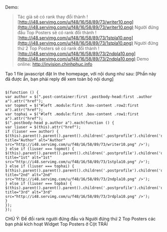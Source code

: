 Demo:

> Tác giả sẽ có rank thay đổi thành
![http://i48.servimg.com/u/f48/16/58/89/73/writer10.png](http://i48.servimg.com/u/f48/16/58/89/73/writer10.png)
> Người đứng đầu Top Posters sẽ có rank đổi thành
![http://i48.servimg.com/u/f48/16/58/89/73/1stpla10.png](http://i48.servimg.com/u/f48/16/58/89/73/1stpla10.png)
> Người đứng thứ 2 Top Posters sẽ có rank đổi thành
![http://i48.servimg.com/u/f48/16/58/89/73/2ndpla10.png](http://i48.servimg.com/u/f48/16/58/89/73/2ndpla10.png)
Demo online: http://invision.chinhphuc.info


Tạo 1 file javascript đặt In the homepage, với nội dung như sau:
[Phần này đã được ẩn, bạn phải reply để xem toàn bộ nội dung]

```

$(function () {
var author = $(".post-container:first .postbody-head:first .author a").attr("href");
var topmot = $("#left .module:first .box-content .row2:first a").attr("href");
var tophai = $("#left .module:first .box-content .row1:first a").attr("href");
$(".postbody-head p.author a").each(function () {
var liuser = $(this).attr("href");
if (liuser === author) {
$(this).parent().parent().parent().children('.postprofile').children('dl').children('dd:first').children('img:last').replaceWith('<img title="Author" alt="Author" src="http://i48.servimg.com/u/f48/16/58/89/73/writer10.png" />');
} else if (liuser === topmot) {
$(this).parent().parent().parent().children('.postprofile').children('dl').children('dd:first').children('img').replaceWith('<img title="1st" alt="1st" src="http://i48.servimg.com/u/f48/16/58/89/73/1stpla10.png" />');
} else if (liuser === tophai) {
$(this).parent().parent().parent().children('.postprofile').children('dl').children('dd:first').children('img').replaceWith('<img title="2nd" alt="2nd" src="http://i48.servimg.com/u/f48/16/58/89/73/2ndpla10.png" />');
} else if (liuser === topba) {
$(this).parent().parent().parent().children('.postprofile').children('dl').children('dd:first').children('img').replaceWith('<img title="3rd" alt="3rd" src="http://i48.servimg.com/u/f48/16/58/89/73/3rdpla10.png" />');
}
});
});
```

CHÚ Ý: Để đổi rank người đứng đầu và Người đứng thứ 2 Top Posters các bạn phải kích hoạt Widget Top Posters ở Cột TRÁI